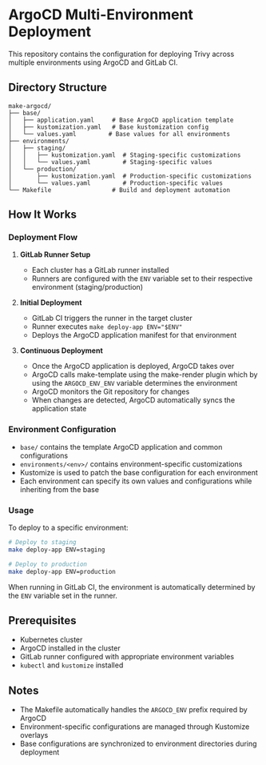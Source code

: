 # ArgoCD Multi-Environment Deployment

This repository contains the configuration for deploying Trivy across multiple environments using ArgoCD and GitLab CI.

## Directory Structure

```
make-argocd/
├── base/
│   ├── application.yaml     # Base ArgoCD application template
│   ├── kustomization.yaml   # Base kustomization config
│   └── values.yaml         # Base values for all environments
├── environments/
│   ├── staging/
│   │   ├── kustomization.yaml  # Staging-specific customizations
│   │   └── values.yaml         # Staging-specific values
│   └── production/
│       ├── kustomization.yaml  # Production-specific customizations
│       └── values.yaml         # Production-specific values
└── Makefile                 # Build and deployment automation
```

## How It Works

### Deployment Flow

1. **GitLab Runner Setup**
   - Each cluster has a GitLab runner installed
   - Runners are configured with the `ENV` variable set to their respective environment (staging/production)

2. **Initial Deployment**
   - GitLab CI triggers the runner in the target cluster
   - Runner executes `make deploy-app ENV="$ENV"`
   - Deploys the ArgoCD application manifest for that environment

3. **Continuous Deployment**
   - Once the ArgoCD application is deployed, ArgoCD takes over
   - ArgoCD calls make-template using the make-render plugin which by using the `ARGOCD_ENV_ENV` variable determines the environment
   - ArgoCD monitors the Git repository for changes
   - When changes are detected, ArgoCD automatically syncs the application state

### Environment Configuration

- `base/` contains the template ArgoCD application and common configurations
- `environments/<env>/` contains environment-specific customizations
- Kustomize is used to patch the base configuration for each environment
- Each environment can specify its own values and configurations while inheriting from the base

### Usage

To deploy to a specific environment:
```bash
# Deploy to staging
make deploy-app ENV=staging

# Deploy to production
make deploy-app ENV=production
```

When running in GitLab CI, the environment is automatically determined by the `ENV` variable set in the runner.

## Prerequisites

- Kubernetes cluster
- ArgoCD installed in the cluster
- GitLab runner configured with appropriate environment variables
- `kubectl` and `kustomize` installed

## Notes

- The Makefile automatically handles the `ARGOCD_ENV` prefix required by ArgoCD
- Environment-specific configurations are managed through Kustomize overlays
- Base configurations are synchronized to environment directories during deployment